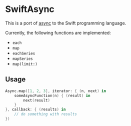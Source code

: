 SwiftAsync
==========

This is a port of [async](https://github.com/caolan/async) to the Swift programming language.

Currently, the following functions are implemented:

* `each`
* `map`
* `eachSeries`
* `mapSeries`
* `map(limit:)`

Usage
-----

```swift
Async.map([1, 2, 3], iterator: { (n, next) in
	someAsyncFunction(n) { (result) in
		next(result)
	}
}, callback: { (results) in
	// do something with results
})
```
